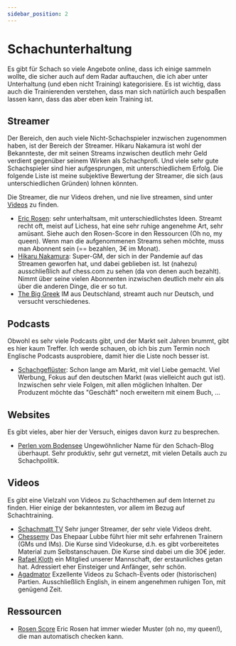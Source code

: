 ```yaml
---
sidebar_position: 2
---
```

# Schachunterhaltung

Es gibt für Schach so viele Angebote online, dass ich einige sammeln wollte, die sicher auch auf dem Radar auftauchen, die ich aber unter Unterhaltung (und eben nicht Training) kategorisiere. Es ist wichtig, dass auch die Trainierenden verstehen, dass man sich natürlich auch bespaßen lassen kann, dass das aber eben kein Training ist.

## Streamer

Der Bereich, den auch viele Nicht-Schachspieler inzwischen zugenommen haben, ist der Bereich der Streamer. Hikaru Nakamura ist wohl der Bekannteste, der mit seinen Streams inzwischen deutlich mehr Geld verdient gegenüber seinem Wirken als Schachprofi. Und viele sehr gute Schachspieler sind hier aufgesprungen, mit unterschiedlichem Erfolg. Die folgende Liste ist meine subjektive Bewertung der Streamer, die sich (aus unterschiedlichen Gründen) lohnen könnten.

Die Streamer, die nur Videos drehen, und nie live streamen, sind unter [Videos](#videos) zu finden.

* [Eric Rosen](https://www.twitch.tv/imrosen): sehr unterhaltsam, mit unterschiedlichstes Ideen. Streamt recht oft, meist auf Lichess, hat eine sehr ruhige angenehme Art, sehr amüsant. Siehe auch den Rosen-Score in den Ressourcen (Oh no, my queen). Wenn man die aufgenommenen Streams sehen möchte, muss man Abonnent sein (== bezahlen, 3€ im Monat).
* [Hikaru Nakamura](https://www.twitch.tv/gmhikaru): Super-GM, der sich in der Pandemie auf das Streamen geworfen hat, und dabei geblieben ist. Ist (nahezu) ausschließlich auf chess.com zu sehen (da von denen auch bezahlt). Nimmt über seine vielen Abonnenten inzwischen deutlich mehr ein als über die anderen Dinge, die er so tut.
* [The Big Greek](https://www.youtube.com/@TheBigGreek) IM aus Deutschland, streamt auch nur Deutsch, und versucht verschiedenes.

## Podcasts

Obwohl es sehr viele Podcasts gibt, und der Markt seit Jahren brummt, gibt es hier kaum Treffer. Ich werde schauen, ob ich bis zum Termin noch Englische Podcasts ausprobiere, damit hier die Liste noch besser ist.

* [Schachgeflüster](https://www.schachgefluester.de/): Schon lange am Markt, mit viel Liebe gemacht. Viel Werbung, Fokus auf den deutschen Markt (was vielleicht auch gut ist). Inzwischen sehr viele Folgen, mit allen möglichen Inhalten. Der Produzent möchte das "Geschäft" noch erweitern mit einem Buch, ...

## Websites

Es gibt vieles, aber hier der Versuch, einiges davon kurz zu besprechen.

* [Perlen vom Bodensee](https://perlenvombodensee.de/) Ungewöhnlicher Name für den Schach-Blog überhaupt. Sehr produktiv, sehr gut vernetzt, mit vielen Details auch zu Schachpolitik.

## Videos

Es gibt eine Vielzahl von Videos zu Schachthemen auf dem Internet zu finden. Hier einige der bekanntesten, vor allem im Bezug auf Schachtraining.

* [Schachmatt TV](https://www.youtube.com/@schachmatt) Sehr junger Streamer, der sehr viele Videos dreht.
* [Chessemy](https://www.chessemy.com/) Das Ehepaar Lubbe führt hier mit sehr erfahrenen Trainern (GMs und IMs). Die Kurse sind Videokurse, d.h. es gibt vorbereitetes Material zum Selbstanschauen. Die Kurse sind dabei um die 30€ jeder.
* [Rafael Kloth](https://www.youtube.com/@RafaelKloth) ein Mitglied unserer Mannschaft, der erstaunliches getan hat. Adressiert eher Einsteiger und Anfänger, sehr schön.
* [Agadmator](https://www.youtube.com/@agadmator) Exzellente Videos zu Schach-Events oder (historischen) Partien. Ausschließlich English, in einem angenehmen ruhigen Ton, mit genügend Zeit.

## Ressourcen

* [Rosen Score](https://lichess.org/@/Lichess/blog/what-is-your-rosen-score/PuSIsIum) Eric Rosen hat immer wieder Muster (oh no, my queen!), die man automatisch checken kann.
